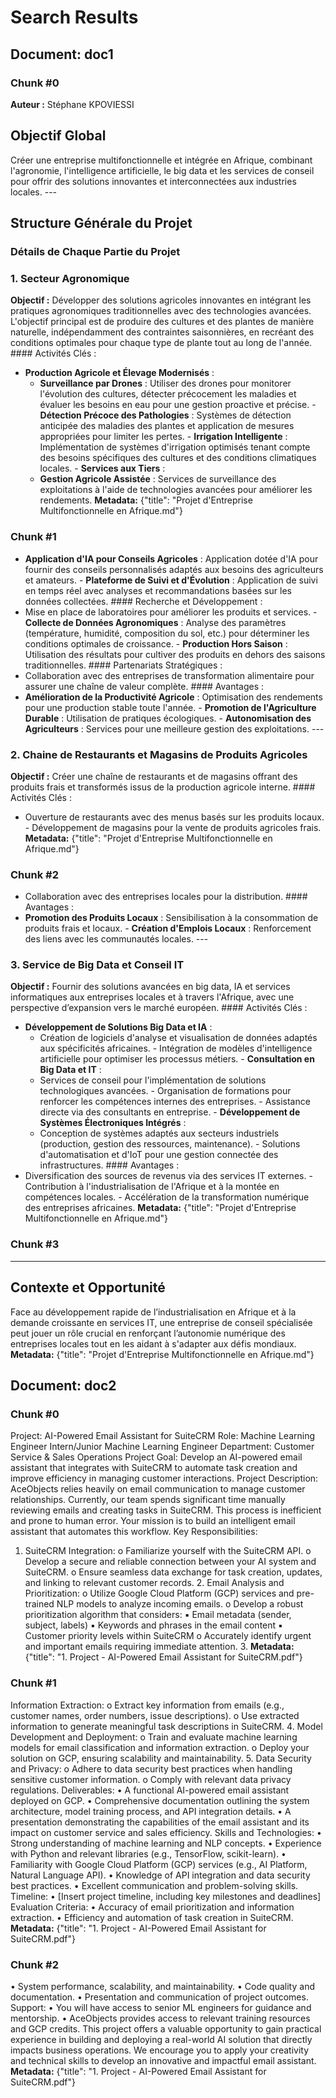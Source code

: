 # Search Results

## Document: doc1

### Chunk #0
**Auteur :** Stéphane KPOVIESSI
## Objectif Global
Créer une entreprise multifonctionnelle et intégrée en Afrique, combinant l'agronomie, l'intelligence artificielle, le big data et les services de conseil pour offrir des solutions innovantes et interconnectées aux industries locales. ---
## Structure Générale du Projet
### Détails de Chaque Partie du Projet
### 1. Secteur Agronomique
**Objectif :**
Développer des solutions agricoles innovantes en intégrant les pratiques agronomiques traditionnelles avec des technologies avancées. L'objectif principal est de produire des cultures et des plantes de manière naturelle, indépendamment des contraintes saisonnières, en recréant des conditions optimales pour chaque type de plante tout au long de l'année. #### Activités Clés :
- **Production Agricole et Élevage Modernisés** :
  - **Surveillance par Drones** : Utiliser des drones pour monitorer l'évolution des cultures, détecter précocement les maladies et évaluer les besoins en eau pour une gestion proactive et précise.   - **Détection Précoce des Pathologies** : Systèmes de détection anticipée des maladies des plantes et application de mesures appropriées pour limiter les pertes.   - **Irrigation Intelligente** : Implémentation de systèmes d'irrigation optimisés tenant compte des besoins spécifiques des cultures et des conditions climatiques locales. - **Services aux Tiers** :
  - **Gestion Agricole Assistée** : Services de surveillance des exploitations à l'aide de technologies avancées pour améliorer les rendements.
**Metadata:** {"title": "Projet d'Entreprise Multifonctionnelle en Afrique.md"}

### Chunk #1
- **Application d'IA pour Conseils Agricoles** : Application dotée d'IA pour fournir des conseils personnalisés adaptés aux besoins des agriculteurs et amateurs.   - **Plateforme de Suivi et d'Évolution** : Application de suivi en temps réel avec analyses et recommandations basées sur les données collectées. #### Recherche et Développement :
- Mise en place de laboratoires pour améliorer les produits et services. - **Collecte de Données Agronomiques** : Analyse des paramètres (température, humidité, composition du sol, etc.) pour déterminer les conditions optimales de croissance. - **Production Hors Saison** : Utilisation des résultats pour cultiver des produits en dehors des saisons traditionnelles. #### Partenariats Stratégiques :
- Collaboration avec des entreprises de transformation alimentaire pour assurer une chaîne de valeur complète. #### Avantages :
- **Amélioration de la Productivité Agricole** : Optimisation des rendements pour une production stable toute l'année. - **Promotion de l'Agriculture Durable** : Utilisation de pratiques écologiques. - **Autonomisation des Agriculteurs** : Services pour une meilleure gestion des exploitations. ---
### 2. Chaine de Restaurants et Magasins de Produits Agricoles
**Objectif :**
Créer une chaîne de restaurants et de magasins offrant des produits frais et transformés issus de la production agricole interne. #### Activités Clés :
- Ouverture de restaurants avec des menus basés sur les produits locaux. - Développement de magasins pour la vente de produits agricoles frais.
**Metadata:** {"title": "Projet d'Entreprise Multifonctionnelle en Afrique.md"}

### Chunk #2
- Collaboration avec des entreprises locales pour la distribution. #### Avantages :
- **Promotion des Produits Locaux** : Sensibilisation à la consommation de produits frais et locaux. - **Création d'Emplois Locaux** : Renforcement des liens avec les communautés locales. ---
### 3. Service de Big Data et Conseil IT
**Objectif :**
Fournir des solutions avancées en big data, IA et services informatiques aux entreprises locales et à travers l'Afrique, avec une perspective d’expansion vers le marché européen. #### Activités Clés :
- **Développement de Solutions Big Data et IA** :
  - Création de logiciels d'analyse et visualisation de données adaptés aux spécificités africaines.   - Intégration de modèles d'intelligence artificielle pour optimiser les processus métiers. - **Consultation en Big Data et IT** :
  - Services de conseil pour l'implémentation de solutions technologiques avancées.   - Organisation de formations pour renforcer les compétences internes des entreprises.   - Assistance directe via des consultants en entreprise. - **Développement de Systèmes Électroniques Intégrés** :
  - Conception de systèmes adaptés aux secteurs industriels (production, gestion des ressources, maintenance).   - Solutions d'automatisation et d'IoT pour une gestion connectée des infrastructures. #### Avantages :
- Diversification des sources de revenus via des services IT externes. - Contribution à l'industrialisation de l'Afrique et à la montée en compétences locales. - Accélération de la transformation numérique des entreprises africaines.
**Metadata:** {"title": "Projet d'Entreprise Multifonctionnelle en Afrique.md"}

### Chunk #3
---
## Contexte et Opportunité
Face au développement rapide de l’industrialisation en Afrique et à la demande croissante en services IT, une entreprise de conseil spécialisée peut jouer un rôle crucial en renforçant l’autonomie numérique des entreprises locales tout en les aidant à s'adapter aux défis mondiaux.
**Metadata:** {"title": "Projet d'Entreprise Multifonctionnelle en Afrique.md"}

## Document: doc2

### Chunk #0
Project: AI-Powered Email Assistant for SuiteCRM
Role: Machine Learning Engineer Intern/Junior Machine Learning Engineer
Department: Customer Service & Sales Operations
Project Goal: Develop an AI-powered email assistant that integrates with SuiteCRM to
automate task creation and improve efficiency in managing customer interactions. Project Description:
AceObjects relies heavily on email communication to manage customer relationships. Currently, our team spends significant time manually reviewing emails and creating
tasks in SuiteCRM. This process is inefficient and prone to human error. Your mission is
to build an intelligent email assistant that automates this workflow. Key Responsibilities:
1. SuiteCRM Integration:
o Familiarize yourself with the SuiteCRM API. o Develop a secure and reliable connection between your AI system and
SuiteCRM. o Ensure seamless data exchange for task creation, updates, and linking to
relevant customer records. 2. Email Analysis and Prioritization:
o Utilize Google Cloud Platform (GCP) services and pre-trained NLP models
to analyze incoming emails. o Develop a robust prioritization algorithm that considers:
▪ Email metadata (sender, subject, labels)
▪ Keywords and phrases in the email content
▪ Customer priority levels within SuiteCRM
o Accurately identify urgent and important emails requiring immediate
attention. 3.
**Metadata:** {"title": "1. Project - AI-Powered Email Assistant for SuiteCRM.pdf"}

### Chunk #1
Information Extraction:
o Extract key information from emails (e.g., customer names, order
numbers, issue descriptions). o Use extracted information to generate meaningful task descriptions in
SuiteCRM. 4. Model Development and Deployment:
o Train and evaluate machine learning models for email classification and
information extraction. o Deploy your solution on GCP, ensuring scalability and maintainability. 5. Data Security and Privacy:
o Adhere to data security best practices when handling sensitive customer
information. o Comply with relevant data privacy regulations. Deliverables:
• A functional AI-powered email assistant deployed on GCP. • Comprehensive documentation outlining the system architecture, model
training process, and API integration details. • A presentation demonstrating the capabilities of the email assistant and its
impact on customer service and sales efficiency. Skills and Technologies:
• Strong understanding of machine learning and NLP concepts. • Experience with Python and relevant libraries (e.g., TensorFlow, scikit-learn). • Familiarity with Google Cloud Platform (GCP) services (e.g., AI Platform, Natural
Language API). • Knowledge of API integration and data security best practices. • Excellent communication and problem-solving skills. Timeline:
• [Insert project timeline, including key milestones and deadlines]
Evaluation Criteria:
• Accuracy of email prioritization and information extraction. • Efficiency and automation of task creation in SuiteCRM.
**Metadata:** {"title": "1. Project - AI-Powered Email Assistant for SuiteCRM.pdf"}

### Chunk #2
• System performance, scalability, and maintainability. • Code quality and documentation. • Presentation and communication of project outcomes. Support:
• You will have access to senior ML engineers for guidance and mentorship. • AceObjects provides access to relevant training resources and GCP credits. This project offers a valuable opportunity to gain practical experience in building and
deploying a real-world AI solution that directly impacts business operations. We
encourage you to apply your creativity and technical skills to develop an innovative and
impactful email assistant.
**Metadata:** {"title": "1. Project - AI-Powered Email Assistant for SuiteCRM.pdf"}
